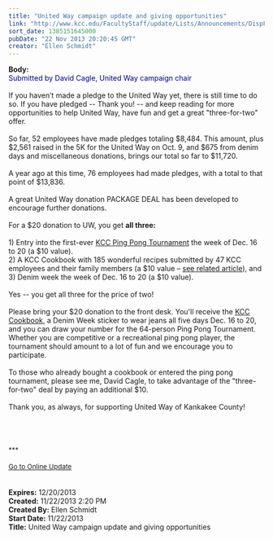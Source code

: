 ```yaml
---
title: "United Way campaign update and giving opportunities"
link: "http://www.kcc.edu/FacultyStaff/update/Lists/Announcements/DispForm.aspx?ID=1342"
sort_date: 1385151645000
pubDate: "22 Nov 2013 20:20:45 GMT"
creator: "Ellen Schmidt"
---
```


<div><b>Body:</b> <div class="ExternalClass673D2C956F104F788C54BFED0420D48A">
<div>
<div><font color="#000080">Submitted by David Cagle, United Way campaign chair</font></div>
<div><br />If you haven’t made a pledge to the United Way yet, there is still time to do so. If you have pledged -- Thank you! -- and keep reading for more opportunities to help United Way, have fun and get a great &quot;three-for-two&quot; offer.</div>
<div> </div>
<div></div>
<div>So far, 52 employees have made pledges totaling $8,484. This amount, plus $2,561 raised in the 5K for the United Way on Oct. 9, and $675 from denim days and miscellaneous donations, brings our total so far to <font style="background-color:#ffffff">$11,720. </font></div>
<div> </div>
<div></div>
<div>A year ago at this time, 76 employees had made pledges, with a total to that point of $13,836.</div>
<div> </div>
<div>A great United Way donation PACKAGE DEAL has been developed to encourage further donations.</div>
<div> </div>
<div></div>
<div>For a $20 donation to UW, you get <strong>all three:</strong></div>
<div><br />1) Entry into the first-ever <a href="/FacultyStaff/update/Lists/Announcements/DispForm2.aspx?List=7e45450e-520d-4ad3-81dd-a79ebcc75df4&amp;ID=1318&amp;Source=http%3a//authoring.kcc.edu/FacultyStaff/update/Pages/dailyupdate.aspx&amp;Web=6dd7d01a-f4b3-47f9-8d35-b60692caa2f7">KCC Ping Pong Tournament</a> the week of Dec. 16 to 20 (a $10 value).<br />2) A KCC Cookbook with 185 wonderful recipes submitted by 47 KCC employees and their family members (a $10 value – <a href="/FacultyStaff/update/Lists/Announcements/DispForm2.aspx?List=7e45450e-520d-4ad3-81dd-a79ebcc75df4&amp;ID=1343&amp;Source=/future/choosing/_layouts/sitemanager.aspx?FilterOnly%3D1&amp;SmtContext=SPList%3a7e45450e-520d-4ad3-81dd-a79ebcc75df4?SPWeb%3a6dd7d01a-f4b3-47f9-8d35-b60692caa2f7%3a&amp;SmtContextExpanded=True&amp;Filter=1&amp;pgsz=100&amp;vrmode=False&amp;lvn=KCC%20Announcements&amp;Web=6dd7d01a-f4b3-47f9-8d35-b60692caa2f7">see related article</a>), and</div>
<div>3) Denim week the week of Dec. 16 to 20 (a $10 value).</div>
<div> </div>
<div></div>
<div>Yes -- you get all three for the price of two! </div>
<div> </div>
<div></div>
<div>Please bring your $20 donation to the front desk. You'll receive the <a href="/FacultyStaff/update/Lists/Announcements/DispForm2.aspx?List=7e45450e-520d-4ad3-81dd-a79ebcc75df4&amp;ID=1343&amp;Source=/future/choosing/_layouts/sitemanager.aspx?FilterOnly%3D1&amp;SmtContext=SPList%3a7e45450e-520d-4ad3-81dd-a79ebcc75df4?SPWeb%3a6dd7d01a-f4b3-47f9-8d35-b60692caa2f7%3a&amp;SmtContextExpanded=True&amp;Filter=1&amp;pgsz=100&amp;vrmode=False&amp;lvn=KCC%20Announcements&amp;Web=6dd7d01a-f4b3-47f9-8d35-b60692caa2f7">KCC Cookbook</a>, a Denim Week sticker to wear jeans all five days Dec. 16 to 20, and you can draw your number for the 64-person Ping Pong Tournament. Whether you are competitive or a recreational ping pong player, the tournament should amount to a lot of fun and we encourage you to participate.</div>
<div> </div>
<div></div>
<div>To those who already bought a cookbook or entered the ping pong tournament, please see me, David Cagle, to take advantage of the &quot;three-for-two&quot; deal by paying an additional $10. <br /></div>
<div> </div>
<div>Thank you, as always, for supporting United Way of Kankakee County!</div>
<div> </div>
<div> </div>
<div></div>
<div></div>
<div>
<div> </div>
<div><br />
<div></div>
<div>
<div>
<div></div>
<div><font size="2">***</font></div>
<div><font size="2"></font> </div>
<div><font size="2"></font></div>
<div><font size="2"></font></div>
<div><font size="2"></font></div>
<div><font size="2"></font></div>
<div><font size="2"></font></div>
<div><font size="2"></font></div>
<div><font size="2"></font></div>
<div><font size="2"></font></div>
<div><font size="2"></font></div>
<div><font size="2"></font></div>
<div><font size="2"></font></div>
<div><font size="2"></font></div>
<div><font size="2"></font></div>
<div><font size="2"><a href="/FacultyStaff/update/Pages/dailyupdate.aspx">Go to Online Update</a></font></div>
<div><font size="2"></font> </div>
<div><font size="2"></font> </div>
<div></div>
<div><font size="2"></font></div></div></div></div></div>
<div></div></div></div></div>
<div><b>Expires:</b> 12/20/2013</div>
<div><b>Created:</b> 11/22/2013 2:20 PM</div>
<div><b>Created By:</b> Ellen Schmidt</div>
<div><b>Start Date:</b> 11/22/2013</div>
<div><b>Title:</b> United Way campaign update and giving opportunities</div>
